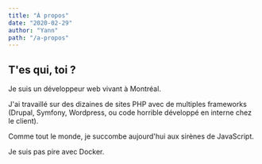 ```yaml
---
title: "À propos"
date: "2020-02-29"
author: "Yann"
path: "/a-propos"
---
```


## T'es qui, toi ?

Je suis un développeur web vivant à Montréal.

J'ai travaillé sur des dizaines de sites PHP avec de multiples frameworks (Drupal, Symfony, Wordpress, ou code horrible développé en interne chez le client).

Comme tout le monde, je succombe aujourd'hui aux sirènes de JavaScript.

Je suis pas pire avec Docker.

